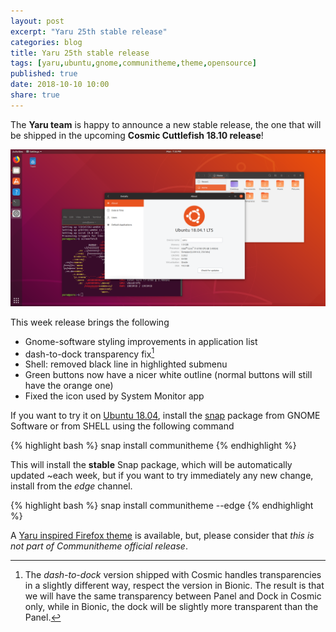 ```yaml
---
layout: post
excerpt: "Yaru 25th stable release"
categories: blog
title: Yaru 25th stable release
tags: [yaru,ubuntu,gnome,communitheme,theme,opensource]
published: true
date: 2018-10-10 10:00
share: true
---
```


The **Yaru team** is happy to announce a new stable release, the one that will
be shipped in the upcoming **Cosmic Cuttlefish 18.10 release**!

![yaru-release-pic](/images/ubuntu-yaru.png)

This week release brings the following

- Gnome-software styling improvements in application list
- dash-to-dock transparency fix[^dock]
- Shell: removed black line in highlighted submenu
- Green buttons now have a nicer white outline (normal buttons will still have
    the orange one)
- Fixed the icon used by System Monitor app

[^dock]: The *dash-to-dock* version shipped with Cosmic handles transparencies in a slightly different way, respect the version in Bionic. The result is that we will have the same transparency between Panel and Dock in Cosmic only, while in Bionic, the dock will be slightly more transparent than the Panel.

If you want to try it on [Ubuntu 18.04](https://www.ubuntu.com/download/desktop), install the [snap](https://snapcraft.io/communitheme) package from GNOME Software or from SHELL using the following command

{% highlight bash %}
snap install communitheme
{% endhighlight %}

This will install the **stable** Snap package, which will be automatically updated ~each week, but if you want to try immediately any new change, install from the *edge* channel.

{% highlight bash %}
snap install communitheme --edge
{% endhighlight %}


A [Yaru inspired Firefox theme](https://color.firefox.com/?theme=XQAAAALtAAAAAAAAAABBKYhm849SCiazH1KEGccwS-xNVAWBveAusLC2VAlvlSjJ6UJSeqAgCYbdwa_-rV70IROd68eEot6ey6DBD6clRBXp1e7Wbm3jkhhZsTB6iGtxUNA9rD_f7WkYu4v4RFB_XR74DFyPAFWYVQkUMNbL2Mo2sQa9jDMc35kqQOoJm4_aT6Dkc9xrEV6O_-5hkDwOlMzIcFLFRtRxRaGEyH-y4Be72Vgc9j_f_vkOgA) is available, but, please consider that *this is not part of Communitheme official release*.
